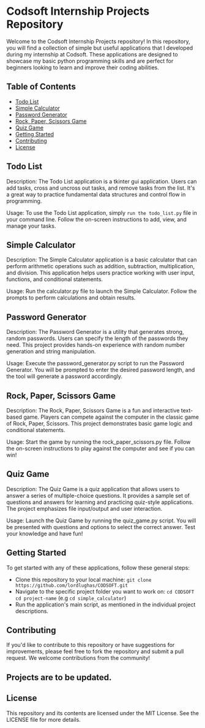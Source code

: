 # Codsoft Internship Projects Repository
Welcome to the Codsoft Internship Projects repository! In this repository, you will find a collection of simple but useful applications that I developed during my internship at Codsoft. These applications are designed to showcase my basic python programming skills and are perfect for beginners looking to learn and improve their coding abilities.

## Table of Contents
* [Todo List](#Todo-List)
* [Simple Calculator](#Simple-Calculator)
* [Password Generator](#Password-Generator)
* [Rock, Paper, Scissors Game](#Rock,-Papar,-Scissors-Game)
* [Quiz Game](#Quiz-Game)
* [Getting Started](#Getting-Started)
* [Contributing](#Contributing)
* [License](#License)


## Todo List
Description: The Todo List application is a tkinter gui application. Users can add tasks, cross and uncross out tasks, and remove tasks from the list. It's a great way to practice fundamental data structures and control flow in programming.

Usage: To use the Todo List application, simply `run the todo_list.py` file in your command line. Follow the on-screen instructions to add, view, and manage your tasks.

## Simple Calculator
Description: The Simple Calculator application is a basic calculator that can perform arithmetic operations such as addition, subtraction, multiplication, and division. This application helps users practice working with user input, functions, and conditional statements.

Usage: Run the calculator.py file to launch the Simple Calculator. Follow the prompts to perform calculations and obtain results.

## Password Generator
Description: The Password Generator is a utility that generates strong, random passwords. Users can specify the length of the passwords they need. This project provides hands-on experience with random number generation and string manipulation.

Usage: Execute the password_generator.py script to run the Password Generator. You will be prompted to enter the desired password length, and the tool will generate a password accordingly.

## Rock, Paper, Scissors Game
Description: The Rock, Paper, Scissors Game is a fun and interactive text-based game. Players can compete against the computer in the classic game of Rock, Paper, Scissors. This project demonstrates basic game logic and conditional statements.

Usage: Start the game by running the rock_paper_scissors.py file. Follow the on-screen instructions to play against the computer and see if you can win!

## Quiz Game
Description: The Quiz Game is a quiz application that allows users to answer a series of multiple-choice questions. It provides a sample set of questions and answers for learning and practicing quiz-style applications. The project emphasizes file input/output and user interaction.

Usage: Launch the Quiz Game by running the quiz_game.py script. You will be presented with questions and options to select the correct answer. Test your knowledge and have fun!

## Getting Started
To get started with any of these applications, follow these general steps:

* Clone this repository to your local machine:
  `git clone https://github.com/lordlughas/CODSOFT.git`
* Navigate to the specific project folder you want to work on:
  `cd CODSOFT`
  `cd project-name` (e.g `cd simple_calculator`)
* Run the application's main script, as mentioned in the individual project descriptions.

## Contributing
If you'd like to contribute to this repository or have suggestions for improvements, please feel free to fork the repository and submit a pull request. We welcome contributions from the community!

## Projects are to be updated.

## License
This repository and its contents are licensed under the MIT License. See the LICENSE file for more details.
